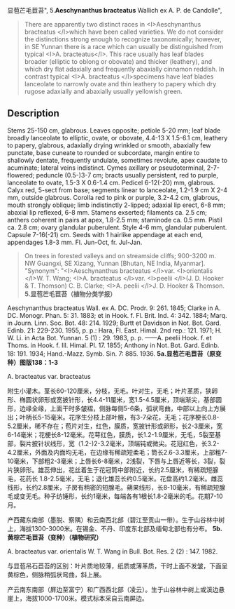 显苞芒毛苣苔",
5.**Aeschynanthus bracteatus** Wallich ex A. P. de Candolle",

> There are apparently two distinct races in &lt;I&gt;Aeschynanthus bracteatus &lt;/I&gt;which have been called varieties. We do not consider the distinctions strong enough to recognize taxonomically; however, in SE Yunnan there is a race which can usually be distinguished from typical &lt;I&gt;A. bracteatus&lt;/I&gt;. This race usually has leaf blades broader (elliptic to oblong or obovate) and thicker (leathery), and which dry flat adaxially and frequently abaxially cinnamon reddish. In contrast typical &lt;I&gt;A. bracteatus &lt;/I&gt;specimens have leaf blades lanceolate to narrowly ovate and thin leathery to papery which dry rugose adaxially and abaxially usually yellowish green.

## Description
Stems 25-150 cm, glabrous. Leaves opposite; petiole 5-20 mm; leaf blade broadly lanceolate to elliptic, ovate, or obovate, 4.4-13 X 1.5-6.1 cm, leathery to papery, glabrous, adaxially drying wrinkled or smooth, abaxially few punctate, base cuneate to rounded or subcordate, margin entire to shallowly dentate, frequently undulate, sometimes revolute, apex caudate to acuminate; lateral veins indistinct. Cymes axillary or pseudoterminal, 2-7-flowered; peduncle (0.5-)3-7 cm; bracts usually persistent, red to purple, lanceolate to ovate, 1.5-3 X 0.6-1.4 cm. Pedicel 6-12(-20) mm, glabrous. Calyx red, 5-sect from base; segments linear to lanceolate, 1.2-1.9 cm X 2-4 mm, outside glabrous. Corolla red to pink or purple, 3.2-4.2 cm, glabrous, mouth strongly oblique; limb indistinctly 2-lipped; adaxial lip erect, 6-8 mm; abaxial lip reflexed, 6-8 mm. Stamens exserted; filaments ca. 2.5 cm; anthers coherent in pairs at apex, 1.8-2.5 mm; staminode ca. 0.5 mm. Pistil ca. 2.8 cm; ovary glandular puberulent. Style 4-6 mm, glandular puberulent. Capsule 7-16(-21) cm. Seeds with 1 hairlike appendage at each end, appendages 1.8-3 mm. Fl. Jun-Oct, fr. Jul-Jan.

> On trees in forested valleys and on streamside cliffs; 900-3200 m. NW Guangxi, SE Xizang, Yunnan [Bhutan, NE India, Myanmar].
  "Synonym": "&lt;I&gt;Aeschynanthus bracteatus &lt;/I&gt;var. &lt;I&gt;orientalis &lt;/I&gt;W. T. Wang; &lt;I&gt;A. bracteatus &lt;/I&gt;var. &lt;I&gt;peelii &lt;/I&gt;(J. D. Hooker &amp; T. Thomson) C. B. Clarke; &lt;I&gt;A. peelii &lt;/I&gt;J. D. Hooker &amp; Thomson.
**5.显苞芒毛苣苔（植物分类学报）**

Aeschynanthus bracteatus Wall. ex A. DC. Prodr. 9: 261. 1845; Clarke in A. DC. Monogr. Phan. 5: 31. 1883; et in Hook. f. Fl. Brit. Ind. 4: 342. 1884; Marq. in Journ. Linn. Soc. Bot. 48: 214. 1929; Burtt et Davidson in Not. Bot. Gard. Edinb. 21: 229-230. 1955, p. p.: Hara, Fl. East. Himal. 2nd rep.: 121. 1971; H. W. Li. in Acta Bot. Yunnan. 5 (1) : 29. 1983, p. p. ——A. peelii Hook. f. et Thoms. in Hook. f. Ill. Himal. Pl. 17. 1855; Anthony in Not. Bot. Gard. Edinb. 18: 191. 1934; Hand.-Mazz. Symb. Sin. 7: 885. 1936.
**5a.显苞芒毛苣苔（原变种）图版138：1-3**

A. bracteatus var. bracteatus

附生小灌木。茎长60-120厘米，分枝，无毛。叶对生，无毛；叶片革质，狭卵形、椭圆状卵形或宽披针形，长4.4-11厘米，宽1.5-4.5厘米，顶端渐尖，基部圆形，边缘全缘，上面干时多皱褶，侧脉每侧5-6条，弧状弯曲，中部以上向上方展出；叶柄长5-15毫米。花序生分枝上部叶腋，有3-7朵花，无毛；花序梗长0.8-5.2厘米，稀不存在；苞片对生，红色，膜质，宽披针形或卵形，长2-3厘米，宽6-14毫米；花梗长8-12毫米。花萼红色，膜质，长1.2-1.9厘米，无毛，5裂至基部，裂片披针状线形，宽（1.2-)2-3.2毫米，顶端钝或微尖。花冠红色，长3.2-4.2厘米，外面及内面均无毛，在边缘有稀疏短柔毛；筒长2.6-3.3厘米，上部粗7-10毫米，下部粗2-3毫米；上唇长6-8毫米，2浅裂，下唇与上唇近等长，3裂，裂片狭卵形。雄蕊伸出，花丝着生于花冠筒中部附近，长约2.5厘米，有稀疏短腺毛，花药长 1.8-2.5毫米，无毛；退化雄蕊长约0.5毫米。花盘高约1.2毫米。雌蕊线形，长约2.8厘米，子房有稍密的短腺毛。蒴果线形，长8-10毫米，有稀疏短腺毛或变无毛。种子纺锤形，长约1毫米，每端各有1根长1.8-2毫米的毛。花期7-10月。

产西藏东南部（墨脱、察隅）和云南西北部（碧江至贡山一带）。生于山谷林中树上，海拔1300-3000米。在锡金、不丹、印度东北部及缅甸北部也有分布。
**5b.黄棕芒毛苣苔（变种）（植物研究）**

A. bracteatus var. orientalis W. T. Wang in Bull. Bot. Res. 2 (2) : 147. 1982.

与显苞吊石苣苔的区别：叶片质地较薄，纸质或薄革质，干时上面不发皱，下面呈黄棕色，侧脉稍弧状弯曲，斜上展。

产云南东南部（屏边至富宁）和广西西北部（凌云）。生于山谷林中树上或溪边悬崖上，海拔1000-1700米。模式标本采自云南屏边。
